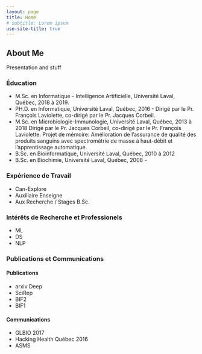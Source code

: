 ```yaml
---
layout: page
title: Home
# subtitle: Lorem ipsum
use-site-title: true
---
```


## About Me

Presentation and stuff

### Éducation

- M.Sc. en Informatique - Intelligence Artificielle, Université Laval, Québec, 2018 à 2019.
- PH.D. en Informatique, Université Laval, Québec, 2016 - 
  Dirigé par le Pr. François Laviolette, co-dirigé par le Pr. Jacques Corbeil.
- M.Sc. en Microbiologie-Immunologie, Université Laval, Québec, 2013 à 2018
  Dirigé par le Pr. Jacques Corbeil, co-dirigé par le Pr. François Laviolette.
  Projet de mémoire: Amélioration de l’assurance de qualité des produits sanguins avec spectrométrie de masse à haut-débit et l’apprentissage automatique.
- B.Sc. en Bioinformatique, Université Laval, Québec, 2010 à 2012
- B.Sc. en Biochimie, Université Laval, Québec, 2008 -

### Expérience de Travail

 - Can-Explore
 - Auxiliaire Enseigne
 - Aux Recherche / Stages B.Sc.

### Intérêts de Recherche et Professionels

- ML
- DS
- NLP

### Publications et Communications

#### Publications

 - arxiv Deep
 - SciRep
 - BIF2
 - BIF1

#### Communications

- GLBIO 2017
- Hacking Health Québec 2016
- ASMS
